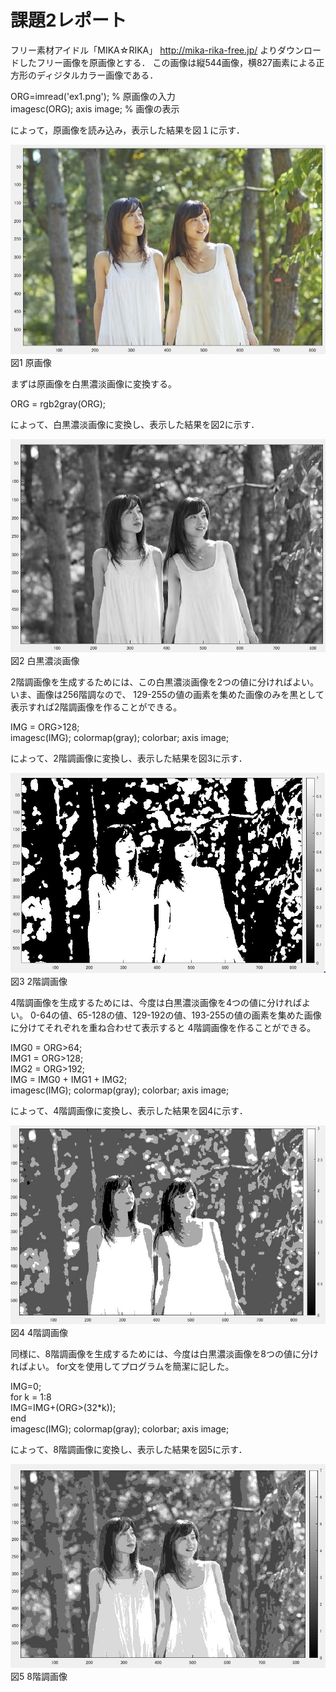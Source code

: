 # 課題2レポート

フリー素材アイドル「MIKA☆RIKA」 http://mika-rika-free.jp/ よりダウンロードしたフリー画像を原画像とする．
この画像は縦544画像，横827画素による正方形のディジタルカラー画像である．

ORG=imread('ex1.png'); % 原画像の入力  
imagesc(ORG); axis image; % 画像の表示

によって，原画像を読み込み，表示した結果を図１に示す．

![原画像](https://github.com/muinus/lecture_image_processing/blob/master/kadai1/kadai1_1.JPG?raw=true)   
図1 原画像

まずは原画像を白黒濃淡画像に変換する。

ORG = rgb2gray(ORG);  

によって、白黒濃淡画像に変換し、表示した結果を図2に示す．

![濃淡画像](https://github.com/muinus/lecture_image_processing/blob/master/kadai2/kadai2_1.JPG?raw=true)   
図2 白黒濃淡画像

2階調画像を生成するためには、この白黒濃淡画像を2つの値に分ければよい。いま、画像は256階調なので、
129-255の値の画素を集めた画像のみを黒として表示すれば2階調画像を作ることができる。

IMG = ORG>128;  
imagesc(IMG); colormap(gray); colorbar;  axis image;  

によって、2階調画像に変換し、表示した結果を図3に示す．

![2階調画像](https://github.com/muinus/lecture_image_processing/blob/master/kadai2/kadai2_2.JPG?raw=true)   
図3 2階調画像

4階調画像を生成するためには、今度は白黒濃淡画像を4つの値に分ければよい。
0-64の値、65-128の値、129-192の値、193-255の値の画素を集めた画像に分けてそれぞれを重ね合わせて表示すると
4階調画像を作ることができる。

IMG0 = ORG>64;  
IMG1 = ORG>128;  
IMG2 = ORG>192;  
IMG = IMG0 + IMG1 + IMG2;  
imagesc(IMG); colormap(gray); colorbar;  axis image;  

によって、4階調画像に変換し、表示した結果を図4に示す．

![4階調画像](https://github.com/muinus/lecture_image_processing/blob/master/kadai2/kadai2_3.JPG?raw=true)   
図4 4階調画像

同様に、8階調画像を生成するためには、今度は白黒濃淡画像を8つの値に分ければよい。
for文を使用してプログラムを簡潔に記した。

IMG=0;  
for k = 1:8  
    IMG=IMG+(ORG>(32*k));  
end  
imagesc(IMG); colormap(gray); colorbar;  axis image;  

によって、8階調画像に変換し、表示した結果を図5に示す．

![8階調画像](https://github.com/muinus/lecture_image_processing/blob/master/kadai2/kadai2_4.JPG?raw=true)   
図5 8階調画像
